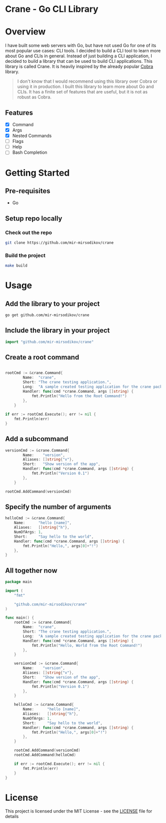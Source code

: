 <h1>Crane - Go CLI Library</h1>

# Overview

I have built some web servers with Go, but have not used Go for one of its most 
popular use cases: CLI tools. I decided to build a CLI tool to learn more about
Go and CLIs in general. Instead of just building a CLI application, I decided to 
build a library that can be used to build CLI applications. This library is 
called Crane. It is heavily inspired by the already popular [Cobra](https://github.com/spf13/cobra/tree/main) library.

> I don't know that I would recommend using this library over Cobra or using it 
in production. I built this library to learn more about Go and CLIs. It has a 
finite set of features that are useful, but it is not as robust as Cobra.

## Features

- [x] Command
- [x] Args
- [x] Nested Commands
- [ ] Flags
- [ ] Help
- [ ] Bash Completion

# Getting Started

## Pre-requisites

- Go

## Setup repo locally

### Check out the repo

```bash
git clone https://github.com/mir-mirsodikov/crane
```

### Build the project

```bash
make build
```

# Usage

## Add the library to your project

```bash
go get github.com/mir-mirsodikov/crane
```

## Include the library in your project

```go
import "github.com/mir-mirsodikov/crane"
```

## Create a root command

```go

rootCmd := &crane.Command{
		Name:  "crane",
		Short: "The crane testing application.",
		Long:  "A sample created testing application for the crane package.", 
		Handler: func(cmd *crane.Command, args []string) {
			fmt.Println("Hello from the Root Command!")
		},
	} 
	
if err := rootCmd.Execute(); err != nil {
    fmt.Println(err)
}
```

## Add a subcommand

```go
versionCmd := &crane.Command{
		Name:    "version",
		Aliases: []string{"v"},
		Short:   "Show version of the app",
		Handler: func(cmd *crane.Command, args []string) {
			fmt.Println("Version 0.1")
		},
	}

rootCmd.AddCommand(versionCmd)
```

## Specify the number of arguments

```go
helloCmd := &crane.Command{
    Name:      "hello [name]",
    Aliases:   []string{"h"},
    NumOfArgs: 1,
    Short:     "Say hello to the world",
    Handler: func(cmd *crane.Command, args []string) {
        fmt.Println("Hello,", args[0]+"!")
    },
}
```

## All together now

```go
package main

import (
    "fmt"

    "github.com/mir-mirsodikov/crane"
)

func main() {
    rootCmd := &crane.Command{
		Name:  "crane",
		Short: "The crane testing application.",
		Long:  "A sample created testing application for the crane package.",
		Handler: func(cmd *crane.Command, args []string) {
			fmt.Println("Hello, World from the Root Command!")
		},
	}

	versionCmd := &crane.Command{
		Name:    "version",
		Aliases: []string{"v"},
		Short:   "Show version of the app",
		Handler: func(cmd *crane.Command, args []string) {
			fmt.Println("Version 0.1")
		},
	}

	helloCmd := &crane.Command{
		Name:      "hello [name]",
		Aliases:   []string{"h"},
		NumOfArgs: 1,
		Short:     "Say hello to the world",
		Handler: func(cmd *crane.Command, args []string) {
			fmt.Println("Hello,", args[0]+"!")
		},
	}

	rootCmd.AddCommand(versionCmd)
	rootCmd.AddCommand(helloCmd)

	if err := rootCmd.Execute(); err != nil {
		fmt.Println(err)
	}
}
```

# License

This project is licensed under the MIT License - see the [LICENSE](LICENSE) file for details